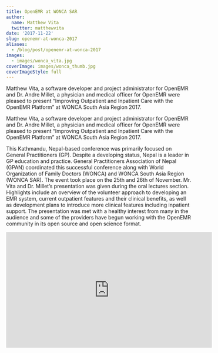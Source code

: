 ```yaml
---
title: OpenEMR at WONCA SAR
author:
  name: Matthew Vita
  twitter: matthewvita
date: '2017-11-22'
slug: openemr-at-wonca-2017
aliases:
  - /blog/post/openemr-at-wonca-2017
images:
  - images/wonca_vita.jpg
coverImage: images/wonca_thumb.jpg
coverImageStyle: full
---
```

Matthew Vita, a software developer and project administrator for OpenEMR and Dr. Andre Millet, a physician and medical officer for OpenEMR were pleased to present “Improving Outpatient and Inpatient Care with the OpenEMR Platform” at WONCA South Asia Region 2017.
<!--more-->

Matthew Vita, a software developer and project administrator for OpenEMR and Dr. Andre Millet, a physician and medical officer for OpenEMR were pleased to present “Improving Outpatient and Inpatient Care with the OpenEMR Platform” at WONCA South Asia Region 2017.
 
This Kathmandu, Nepal-based conference was primarily focused on General Practitioners (GP). Despite a developing status, Nepal is a leader in GP education and practice. General Practitioners Association of Nepal (GPAN) coordinated this successful conference along with World Organization of Family Doctors (WONCA) and WONCA South Asia Region (WONCA SAR). The event took place on the 25th and 26th of November.
Mr. Vita and Dr. Millet’s presentation was given during the oral lectures section. Highlights include an overview of the volunteer approach to developing an EMR system, current outpatient features and their clinical benefits, as well as development plans to introduce more clinical features including inpatient support. The presentation was met with a healthy interest from many in the audience and some of the providers have begun working with the OpenEMR community in its open source and open science format.
 
<iframe width="560" height="315" src="https://www.youtube.com/embed/xrORhyf4ce0" frameborder="0" allow="autoplay; encrypted-media" allowfullscreen></iframe>

